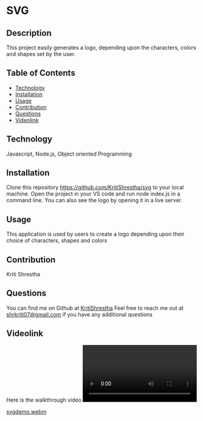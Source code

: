 # SVG
## Description
This project easily generates a logo, depending upon the characters, colors and shapes set by the user.

## Table of Contents

- [Technology](#technology)
- [Installation](#installation)
- [Usage](#usage)
- [Contribution](#contribution)
- [Questions](#questions)
- [Videolink](#Videolink)

## Technology
Javascript, Node.js, Object oriented Programming

## Installation
Clone this repository https://github.com/KritiShrestha/svg to your local machine. Open the project in your VS code and run node index.js in a command line. You can also see the logo by opening it in a live server.

## Usage
This application is used by users to create a logo depending upon their choice of characters, shapes and colors

## Contribution
Kriti Shrestha

## Questions
You can find me on Github at [KritiShrestha](https://github.com/KritiShrestha)
Feel free to reach me out at shrkriti07@gmail.com if you have any additional questions

## Videolink
Here is the walkthrough video ![Videolink](./assets/video/svgdemo.webm)

[svgdemo.webm](https://user-images.githubusercontent.com/119089669/230258829-4c6455ff-2576-4b99-b6c7-14dc273ef7cc.webm)
